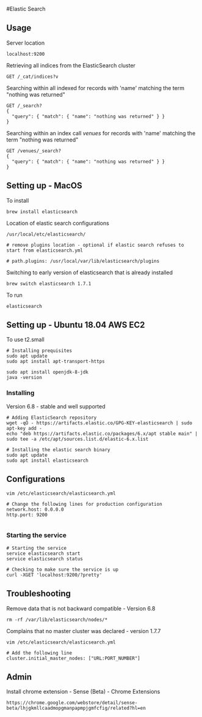 #Elastic Search

## Usage

Server location
```
localhost:9200
```

Retrieving all indices from the ElasticSearch cluster
```
GET /_cat/indices?v
```

Searching within all indexed for records with 'name' matching the term "nothing was returned"
```
GET /_search?
{
  "query": { "match": { "name": "nothing was returned" } }
}
```


Searching within an index call *venues* for records with 'name' matching the term "nothing was returned"
```
GET /venues/_search?
{
  "query": { "match": { "name": "nothing was returned" } }
}
```


## Setting up - MacOS

To install
```
brew install elasticsearch
```

Location of elastic search configurations
```
/usr/local/etc/elasticsearch/

# remove plugins location - optional if elastic search refuses to start from elasticsearch.yml

# path.plugins: /usr/local/var/lib/elasticsearch/plugins
```

Switching to early version of elasticsearch that is already installed
```
brew switch elasticsearch 1.7.1
```

To run
```
elasticsearch
```

## Setting up - Ubuntu 18.04 AWS EC2

To use t2.small

```
# Installing prequisites
sudo apt update
sudo apt install apt-transport-https

sudo apt install openjdk-8-jdk
java -version
```


### Installing 
Version 6.8 - stable and well supported
```
# Adding ElasticSearch repository
wget -qO - https://artifacts.elastic.co/GPG-KEY-elasticsearch | sudo apt-key add -
echo "deb https://artifacts.elastic.co/packages/6.x/apt stable main" | sudo tee -a /etc/apt/sources.list.d/elastic-6.x.list

# Installing the elastic search binary
sudo apt update
sudo apt install elasticsearch
```

## Configurations
```
vim /etc/elasticsearch/elasticsearch.yml

# Change the following lines for production configuration
network.host: 0.0.0.0
http.port: 9200


```

### Starting the service
```
# Starting the service
service elasticsearch start
service elasticsearch status

# Checking to make sure the service is up
curl -XGET 'localhost:9200/?pretty'
```


## Troubleshooting
Remove data that is not backward compatible - Version 6.8
```
rm -rf /var/lib/elasticsearch/nodes/*
```

Complains that no master cluster was declared - version 1.7.7
```
vim /etc/elasticsearch/elasticsearch.yml

# Add the following line
cluster.initial_master_nodes: ["URL:PORT_NUMBER"]
```


## Admin
Install chrome extension - Sense (Beta) - Chrome Extensions
```
https://chrome.google.com/webstore/detail/sense-beta/lhjgkmllcaadmopgmanpapmpjgmfcfig/related?hl=en
```